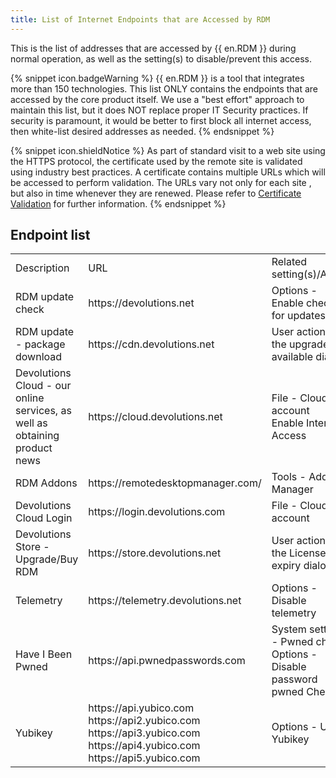 ```yaml
---
title: List of Internet Endpoints that are Accessed by RDM
---
```

This is the list of addresses that are accessed by {{ en.RDM }} during normal operation, as well as the setting(s) to disable/prevent this access.  

{% snippet icon.badgeWarning %}
{{ en.RDM }} is a tool that integrates more than 150 technologies. This list ONLY contains the endpoints that are accessed by the core product itself. We use a &quot;best effort&quot; approach to maintain this list, but it does NOT replace proper IT Security practices. If security is paramount, it would be better to first block all internet access, then white-list desired addresses as needed.
{% endsnippet %}  

{% snippet icon.shieldNotice %}
As part of standard visit to a web site using the HTTPS protocol, the certificate used by the remote site is validated using industry best practices. A certificate contains multiple URLs which will be accessed to perform validation. The URLs vary not only for each site , but also in time whenever they are renewed. Please refer to [Certificate Validation](/kb/remote-desktop-manager/knowledge-base/certificate-validation) for further information.
{% endsnippet %}

## Endpoint list
<table>
	<tr>
		<td>
Description
		</td>
		<td>
URL
		</td>
		<td>
Related setting(s)/Action
		</td>
	</tr>
	<tr>
		<td>
RDM update check
		</td>
		<td>
https<area>://devolutions.net
		</td>
		<td>
Options - Enable check for updates
		</td>
	</tr>
	<tr>
		<td>
RDM update - package download
		</td>
		<td>
https<area>://cdn.devolutions.net
		</td>
		<td>
User action in the upgrade available dialog
		</td>
	</tr>
	<tr>
		<td>
Devolutions Cloud - our online services, as well as obtaining product news
		</td>
		<td>
https<area>://cloud.devolutions.net
		</td>
		<td>
File - Cloud account<br>
Enable Internet Access<br>
		</td>
	</tr>
	<tr>
		<td>
RDM Addons
		</td>
		<td>
https<area>://remotedesktopmanager.com/
		</td>
		<td>
Tools - Add-on Manager
		</td>
	</tr>
	<tr>
		<td>
Devolutions Cloud Login
		</td>
		<td>
https<area>://login.devolutions.com
		</td>
		<td>
File - Cloud account
		</td>
	</tr>
	<tr>
		<td>
Devolutions Store - Upgrade/Buy RDM
		</td>
		<td>
https<area>://store.devolutions.net
		</td>
		<td>
User action in the License expiry dialog
		</td>
	</tr>
	<tr>
		<td>
Telemetry
		</td>
		<td>
https<area>://telemetry.devolutions.net
		</td>
		<td>
Options - Disable telemetry
		</td>
	</tr>
	<tr>
		<td>
Have I Been Pwned
		</td>
		<td>
https<area>://api.pwnedpasswords.com
		</td>
		<td>
System settings - Pwned check<br>
Options - Disable password pwned Check<br>
		</td>
	</tr>
	<tr>
		<td>
Yubikey
		</td>
		<td>
https<area>://api.yubico.com<br>
https<area>://api2.yubico.com<br>
https<area>://api3.yubico.com<br>
https<area>://api4.yubico.com<br>
https<area>://api5.yubico.com<br>
		</td>
		<td>
Options - Use Yubikey
		</td>
	</tr>
</table>

